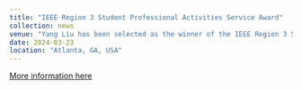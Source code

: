 ```yaml
---
title: "IEEE Region 3 Student Professional Activities Service Award"
collection: news
venue: "Yang Liu has been selected as the winner of the IEEE Region 3 Student Professional Activities Service Award!"
date: 2024-03-23
location: "Atlanta, GA, USA"
---
```



[More information here](/files/SEC2024_Banquet_Program-final.pdf)
